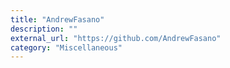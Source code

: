 ```yaml
---
title: "AndrewFasano"
description: ""
external_url: "https://github.com/AndrewFasano"
category: "Miscellaneous"
---
```

